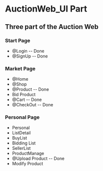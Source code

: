# AuctionWeb_UI Part
## Three part of the Auction Web  
### Start Page  
*  @Login -- Done
*  @SignUp -- Done
### Market Page
*  @Home 
*  @Shop
*  @Product -- Done
*  Bid Product
*  @Cart -- Done
*  @CheckOut -- Done
### Personal Page  
*  Personal
*  ListDetail
*  BuyList
*  Bidding List
*  SellerList
*  ProductManage
*  @Upload Product -- Done
*  Modify Product
